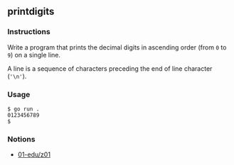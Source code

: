 ## printdigits

### Instructions

Write a program that prints the decimal digits in ascending order (from `0` to `9`) on a single line.

A line is a sequence of characters preceding the end of line character (`'\n'`).

### Usage

```console
$ go run .
0123456789
$
```

### Notions

- [01-edu/z01](https://github.com/01-edu/z01)
